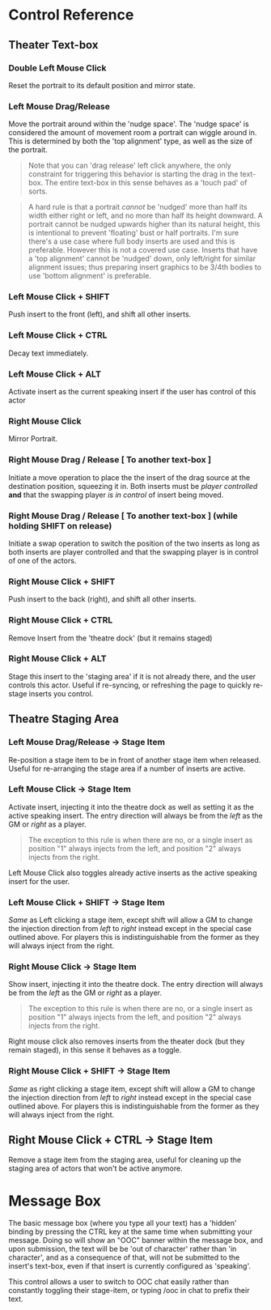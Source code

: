 
# Control Reference

## Theater Text-box

### Double Left Mouse Click

Reset the portrait to its default position and mirror state.

### Left Mouse Drag/Release

Move the portrait around within the 'nudge space'. The 'nudge space' is considered the amount of movement room a portrait can wiggle around in. This is determined by both the 'top alignment' type, as well as the size of the portrait.

> Note that you can 'drag release' left click anywhere, the only constraint for triggering this behavior is starting the drag in the text-box. The entire text-box in this sense behaves as a 'touch pad' of sorts.

> A hard rule is that a portrait _cannot_ be 'nudged' more than half its width either right or left, and no more than half its height downward. A portrait cannot be nudged upwards higher than its natural height, this is intentional to prevent 'floating' bust or half portraits. I'm sure there's a use case where full body inserts are used and this is preferable. However this is not a covered use case. Inserts that have a 'top alignment' cannot be 'nudged' down, only left/right for similar alignment issues; thus preparing insert graphics to be 3/4th bodies to use 'bottom alignment' is preferable.

### Left Mouse Click + SHIFT

Push insert to the front (left), and shift all other inserts.

### Left Mouse Click + CTRL

Decay text immediately.

### Left Mouse Click + ALT

Activate insert as the current speaking insert if the user has control of this actor

### Right Mouse Click

Mirror Portrait.

### Right Mouse Drag / Release [ To another text-box ]

Initiate a move operation to place the the insert of the drag source at the destination position, squeezing it in. Both inserts must be _player controlled_ **and** that the swapping player _is in control_ of insert being moved.

### Right Mouse Drag / Release [ To another text-box ] (while holding SHIFT on release)

Initiate a swap operation to switch the position of the two inserts as long as both inserts are player controlled and that the swapping player is in control of one of the actors.

### Right Mouse Click + SHIFT

Push insert to the back (right), and shift all other inserts.

### Right Mouse Click + CTRL

Remove Insert from the 'theatre dock' (but it remains staged)

### Right Mouse Click + ALT

Stage this insert to the 'staging area' if it is not already there, and the user controls this actor. Useful if re-syncing, or refreshing the page to quickly re-stage inserts you control.

## Theatre Staging Area

### Left Mouse Drag/Release -> Stage Item

Re-position a stage item to be in front of another stage item when released. Useful for re-arranging the stage area if a number of inserts are active.

### Left Mouse Click -> Stage Item

Activate insert, injecting it into the theatre dock as well as setting it as the active speaking insert. The entry direction will always be from the _left_ as the GM or _right_ as a player.

> The exception to this rule is when there are no, or a single insert as position "1" always injects from the left, and position "2" always injects from the right.

Left Mouse Click also toggles already active inserts as the active speaking insert for the user.

### Left Mouse Click + SHIFT -> Stage Item

_Same_ as Left clicking a stage item, except shift will allow a GM to change the injection direction from _left_ to _right_ instead except in the special case outlined above. For players this is indistinguishable from the former as they will always inject from the right.

### Right Mouse Click -> Stage Item

Show insert, injecting it into the theatre dock. The entry direction will always be from the _left_ as the GM or _right_ as a player.

> The exception to this rule is when there are no, or a single insert as position "1" always injects from the left, and position "2" always injects from the right.

Right mouse click also removes inserts from the theater dock (but they remain staged), in this sense it behaves as a toggle.

### Right Mouse Click + SHIFT -> Stage Item

_Same_ as right clicking a stage item, except shift will allow a GM to change the injection direction from _left_ to _right_ instead except in the special case outlined above. For players this is indistinguishable from the former as they will always inject from the right.

## Right Mouse Click + CTRL -> Stage Item

Remove a stage item from the staging area, useful for cleaning up the staging area of actors that won't be active anymore.

# Message Box

The basic message box (where you type all your text) has a 'hidden' binding by pressing the CTRL key at the same time when submitting your message. Doing so will show an "OOC" banner within the message box, and upon submission, the text will be be 'out of character' rather than 'in character', and as a consequence of that, will not be submitted to the insert's text-box, even if that insert is currently configured as 'speaking'.

This control allows a user to switch to OOC chat easily rather than constantly toggling their stage-item, or typing /ooc in chat to prefix their text.
